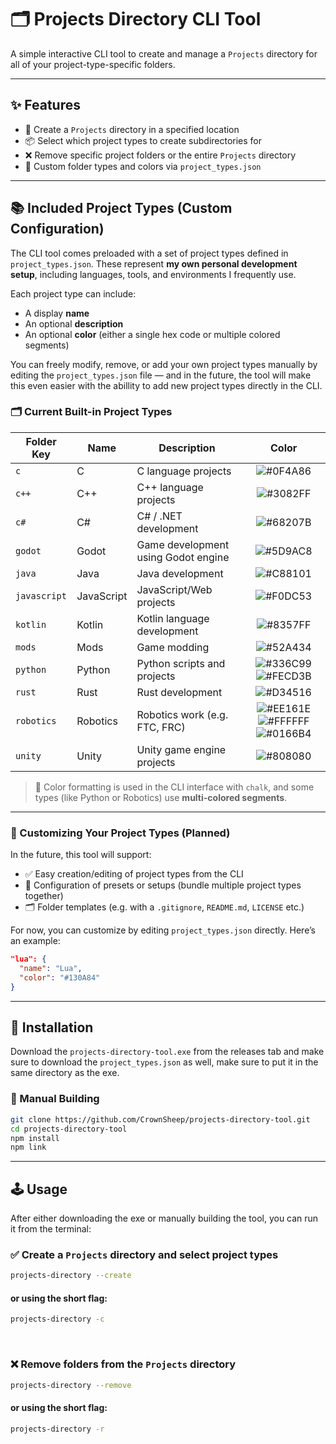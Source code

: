 # 🗂️ Projects Directory CLI Tool

A simple interactive CLI tool to create and manage a `Projects` directory for all of your project-type-specific folders.

---

## ✨ Features

- 📁 Create a `Projects` directory in a specified location
- 📦 Select which project types to create subdirectories for
- ❌ Remove specific project folders or the entire `Projects` directory
- 🎨 Custom folder types and colors via `project_types.json`

---

## 📚 Included Project Types (Custom Configuration)

The CLI tool comes preloaded with a set of project types defined in `project_types.json`. These represent **my own personal development setup**, including languages, tools, and environments I frequently use.

Each project type can include:
- A display **name**
- An optional **description**
- An optional **color** (either a single hex code or multiple colored segments)

You can freely modify, remove, or add your own project types manually by editing the `project_types.json` file — and in the future, the tool will make this even easier with the abillity to add new project types directly in the CLI.

### 🗂️ Current Built-in Project Types

| Folder Key   | Name       | Description                                                      |                                                                                                                                    Color                                                                                                                                   |
|--------------|------------|------------------------------------------------------------------|:--------------------------------------------------------------------------------------------------------------------------------------------------------------------------------------------------------------------------------------------------------------------------:|
| `c`          | C          | C language projects                                              |                                                                                          ![#0F4A86](https://img.shields.io/badge/-0F4A86.svg?style=flat-square&labelColor=0F4A86)                                                                                          |
| `c++`        | C++        | C++ language projects                                            |                                                                                          ![#3082FF](https://img.shields.io/badge/-3082FF.svg?style=flat-square&labelColor=3082FF)                                                                                          |
| `c#`         | C#         | C# / .NET development                                            |                                                                                          ![#68207B](https://img.shields.io/badge/-68207B.svg?style=flat-square&labelColor=68207B)                                                                                          |
| `godot`      | Godot      | Game development using Godot engine                              |                                                                                          ![#5D9AC8](https://img.shields.io/badge/-5D9AC8.svg?style=flat-square&labelColor=5D9AC8)                                                                                          |
| `java`       | Java       | Java development                                                 |                                                                                          ![#C88101](https://img.shields.io/badge/-C88101.svg?style=flat-square&labelColor=C88101)                                                                                          |
| `javascript` | JavaScript | JavaScript/Web projects                                          |                                                                                          ![#F0DC53](https://img.shields.io/badge/-F0DC53.svg?style=flat-square&labelColor=F0DC53)                                                                                          |
| `kotlin`     | Kotlin     | Kotlin language development                                      |                                                                                          ![#8357FF](https://img.shields.io/badge/-8357FF.svg?style=flat-square&labelColor=8357FF)                                                                                          |
| `mods`       | Mods       | Game modding |                                                                                          ![#52A434](https://img.shields.io/badge/-52A434.svg?style=flat-square&labelColor=52A434)                                                                                          |
| `python`     | Python     | Python scripts and projects                                      |                                              ![#336C99](https://img.shields.io/badge/-336C99.svg?style=flat-square&labelColor=336C99) ![#FECD3B](https://img.shields.io/badge/-FECD3B.svg?style=flat-square&labelColor=FECD3B)                                             |
| `rust`       | Rust       | Rust development                                                 |                                                                                          ![#D34516](https://img.shields.io/badge/-D34516.svg?style=flat-square&labelColor=D34516)                                                                                          |
| `robotics`   | Robotics   | Robotics work (e.g. FTC, FRC)                                    | ![#EE161E](https://img.shields.io/badge/-EE161E.svg?style=flat-square&labelColor=EE161E) ![#FFFFFF](https://img.shields.io/badge/-FFFFFF.svg?style=flat-square&labelColor=FFFFFF) ![#0166B4](https://img.shields.io/badge/-0166B4.svg?style=flat-square&labelColor=0166B4) |
| `unity`      | Unity      | Unity game engine projects                                       |                                                                                          ![#808080](https://img.shields.io/badge/-808080.svg?style=flat-square&labelColor=808080)                                                                                          |

> 🎨 Color formatting is used in the CLI interface with `chalk`, and some types (like Python or Robotics) use **multi-colored segments**.

---

### 🧩 Customizing Your Project Types (Planned)

In the future, this tool will support:

- ✅ Easy creation/editing of project types from the CLI  
- 🧠 Configuration of presets or setups (bundle multiple project types together)
- 🗂️ Folder templates (e.g. with a `.gitignore`, `README.md`, `LICENSE` etc.)

For now, you can customize by editing `project_types.json` directly. Here’s an example:

```json
"lua": {
  "name": "Lua",
  "color": "#130A84"
}
```
---

## 🚀 Installation
Download the `projects-directory-tool.exe` from the releases tab and make sure to download the `project_types.json` as well, make sure to put it in the same directory as the exe.
&nbsp;
### 🔨 Manual Building
```bash
git clone https://github.com/CrownSheep/projects-directory-tool.git
cd projects-directory-tool
npm install
npm link
```
---

## 🕹️ Usage

After either downloading the exe or manually building the tool, you can run it from the terminal:

### ✅ Create a `Projects` directory and select project types

```bash
projects-directory --create
```
#### or using the short flag:
```bash
projects-directory -c
```
&nbsp;
### ❌ Remove folders from the `Projects` directory
```bash
projects-directory --remove
```
#### or using the short flag:
```bash
projects-directory -r
```
